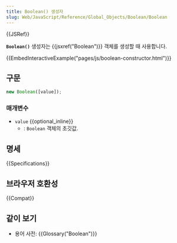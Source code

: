 ```yaml
---
title: Boolean() 생성자
slug: Web/JavaScript/Reference/Global_Objects/Boolean/Boolean
---
```


{{JSRef}}

**`Boolean()`** 생성자는 {{jsxref("Boolean")}} 객체를 생성할 때 사용합니다.

{{EmbedInteractiveExample("pages/js/boolean-constructor.html")}}

## 구문

```js
new Boolean([value]);
```

### 매개변수

- `value` {{optional_inline}}
  - : `Boolean` 객체의 초깃값.

## 명세

{{Specifications}}

## 브라우저 호환성

{{Compat}}

## 같이 보기

- 용어 사전: {{Glossary("Boolean")}}
